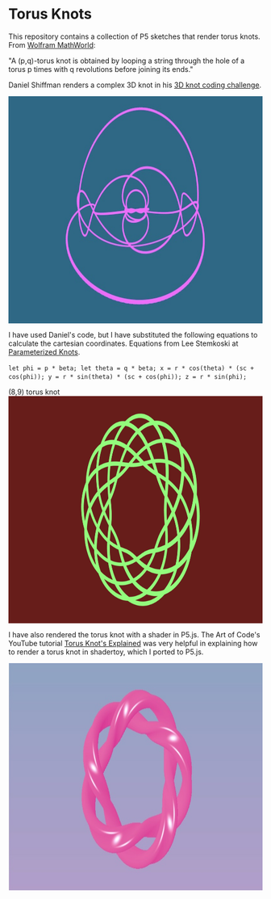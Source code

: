# Torus Knots

This repository contains a collection of P5 sketches that render torus knots.  From [Wolfram MathWorld](https://mathworld.wolfram.com/TorusKnot.html):

"A (p,q)-torus knot is obtained by looping a string through the hole of a torus p times with q revolutions before joining its ends."

Daniel Shiffman renders a complex 3D knot in his [3D knot coding challenge](https://thecodingtrain.com/challenges/https://thecodingtrain.com/challenges/87-3d-knots).

<img class="img" src="assets/3dKnot.jpg" alt="3D Knot" style=" display: block;
    margin-left: auto;
    margin-right: auto;" width="800" height="450">

I have used Daniel's code, but I have substituted the following equations to calculate the cartesian coordinates. Equations from Lee Stemkoski at [Parameterized Knots](https://home.adelphi.edu/~stemkoski/knotgallery/). 

`let phi = p * beta;
 let theta = q * beta;
 x = r * cos(theta) * (sc + cos(phi));
    y = r * sin(theta) * (sc + cos(phi));
    z = r * sin(phi);
`

(8,9) torus knot 
<img class="img" src="assets/torus_knot.jpg" alt="(8,9) torus knot" style=" display: block;
    margin-left: auto;
    margin-right: auto;" width="800" height="450">

I have also rendered the torus knot with a shader in P5.js. The Art of Code's YouTube tutorial [Torus Knot's Explained](https://www.youtube.com/watch?v=2dzJZx0yngg) was very helpful in explaining how to render a torus knot in shadertoy, which I ported to P5.js.

<img class="img" src="assets/solomons_seal.jpg" alt="Solomon's seal torus knot" style=" display: block;
    margin-left: auto;
    margin-right: auto;" width="800" height="450">